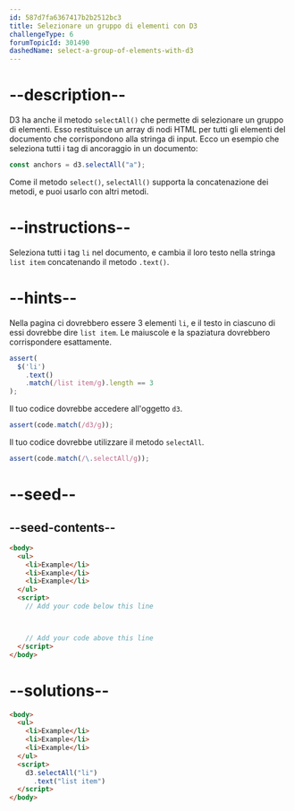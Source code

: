 ```yaml
---
id: 587d7fa6367417b2b2512bc3
title: Selezionare un gruppo di elementi con D3
challengeType: 6
forumTopicId: 301490
dashedName: select-a-group-of-elements-with-d3
---
```


# --description--

D3 ha anche il metodo `selectAll()` che permette di selezionare un gruppo di elementi. Esso restituisce un array di nodi HTML per tutti gli elementi del documento che corrispondono alla stringa di input. Ecco un esempio che seleziona tutti i tag di ancoraggio in un documento:

```js
const anchors = d3.selectAll("a");
```

Come il metodo `select()`, `selectAll()` supporta la concatenazione dei metodi, e puoi usarlo con altri metodi.

# --instructions--

Seleziona tutti i tag `li` nel documento, e cambia il loro testo nella stringa `list item` concatenando il metodo `.text()`.

# --hints--

Nella pagina ci dovrebbero essere 3 elementi `li`, e il testo in ciascuno di essi dovrebbe dire `list item`. Le maiuscole e la spaziatura dovrebbero corrispondere esattamente.

```js
assert(
  $('li')
    .text()
    .match(/list item/g).length == 3
);
```

Il tuo codice dovrebbe accedere all'oggetto `d3`.

```js
assert(code.match(/d3/g));
```

Il tuo codice dovrebbe utilizzare il metodo `selectAll`.

```js
assert(code.match(/\.selectAll/g));
```

# --seed--

## --seed-contents--

```html
<body>
  <ul>
    <li>Example</li>
    <li>Example</li>
    <li>Example</li>
  </ul>
  <script>
    // Add your code below this line



    // Add your code above this line
  </script>
</body>
```

# --solutions--

```html
<body>
  <ul>
    <li>Example</li>
    <li>Example</li>
    <li>Example</li>
  </ul>
  <script>
    d3.selectAll("li")
      .text("list item")
  </script>
</body>
```
